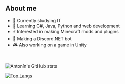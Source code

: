 ## About me

- 🔭 Currently studying IT
- 🌱 Learning C#, Java, Python and web development
- ⚡ Interested in making Minecraft mods and plugins
- 💬 Making a Discord.NET bot
- 🎮 Also working on a game in Unity
<br>

![Antonín's GitHub stats](https://github-readme-stats.vercel.app/api?username=antoninvf&count_private=true&show_icons=true&theme=radical&hide=prs)

[![Top Langs](https://github-readme-stats.vercel.app/api/top-langs/?username=antoninvf&layout=compact&theme=radical)](https://github.com/anuraghazra/github-readme-stats)
